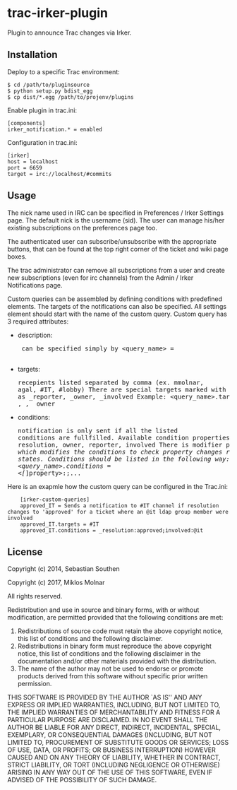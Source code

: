 # trac-irker-plugin

Plugin to announce Trac changes via Irker.


## Installation

Deploy to a specific Trac environment:

    $ cd /path/to/pluginsource
    $ python setup.py bdist_egg
    $ cp dist/*.egg /path/to/projenv/plugins

Enable plugin in trac.ini:

    [components]
    irker_notification.* = enabled

Configuration in trac.ini:

    [irker]
    host = localhost
    port = 6659
    target = irc://localhost/#commits


## Usage

The nick name used in IRC can be specified in Preferences / 
Irker Settings page. The default nick is the username (sid).
The user can manage his/her existing subscriptions on the
preferences page too.

The authenticated user can subscribe/unsubscribe with the
appropriate buttons, that can be found at the top right corner
of the ticket and wiki page boxes.

The trac administrator can remove all subscriptions from a user
and create new subscriptions (even for irc channels) from the
Admin / Irker Notifications page.

Custom queries can be assembled by defining conditions with predefined
elements. The targets of the notifications can also be specified.
All settings element should start with the name of the custom query.
Custom query has 3 required attributes:
 * description: <pre> can be specified simply by <query_name> = <desc> </pre>
 * targets: <pre>recepients listed separated by comma (ex. mmolnar, agal, 
            #IT, #lobby) There are special targets marked with '_'
            prefix such as _reporter, _owner, _involved
            Example: <query_name>.targets = <target1>, <target2>, _owner</pre>
 * conditions: <pre>notification is only sent if all the listed conditions are
               fullfilled.
               Available condition properties: status, type, resolution, 
               owner, reporter, involved
               There is modifier prefix '_' which modifies the conditions
               to check property changes rather that states.
               Conditions should be listed in the following way:
               <query_name>.conditions = <[_]property>:<value>;...</pre>

Here is an exapmle how the custom query can be configured in the Trac.ini:
        
        [irker-custom-queries]
        approved_IT = Sends a notification to #IT channel if resolution changes to 'approved' for a ticket where an @it ldap group member were involved
        approved_IT.targets = #IT
        approved_IT.conditions = _resolution:approved;involved:@it
    
## License

Copyright (c) 2014, Sebastian Southen

Copyright (c) 2017, Miklos Molnar

All rights reserved.

Redistribution and use in source and binary forms, with or without
modification, are permitted provided that the following conditions
are met:

1. Redistributions of source code must retain the above copyright
   notice, this list of conditions and the following disclaimer.
2. Redistributions in binary form must reproduce the above copyright
   notice, this list of conditions and the following disclaimer in
   the documentation and/or other materials provided with the
   distribution.
3. The name of the author may not be used to endorse or promote
   products derived from this software without specific prior
   written permission.

THIS SOFTWARE IS PROVIDED BY THE AUTHOR `AS IS'' AND ANY EXPRESS
OR IMPLIED WARRANTIES, INCLUDING, BUT NOT LIMITED TO, THE IMPLIED
WARRANTIES OF MERCHANTABILITY AND FITNESS FOR A PARTICULAR PURPOSE
ARE DISCLAIMED. IN NO EVENT SHALL THE AUTHOR BE LIABLE FOR ANY
DIRECT, INDIRECT, INCIDENTAL, SPECIAL, EXEMPLARY, OR CONSEQUENTIAL
DAMAGES (INCLUDING, BUT NOT LIMITED TO, PROCUREMENT OF SUBSTITUTE
GOODS OR SERVICES; LOSS OF USE, DATA, OR PROFITS; OR BUSINESS
INTERRUPTION) HOWEVER CAUSED AND ON ANY THEORY OF LIABILITY,
WHETHER IN CONTRACT, STRICT LIABILITY, OR TORT (INCLUDING
NEGLIGENCE OR OTHERWISE) ARISING IN ANY WAY OUT OF THE USE OF THIS
SOFTWARE, EVEN IF ADVISED OF THE POSSIBILITY OF SUCH DAMAGE.
